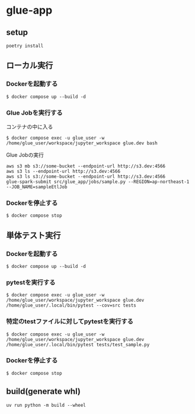 # glue-app

## setup
```
poetry install
```


## ローカル実行

### Dockerを起動する
```
$ docker compose up --build -d
```

### Glue Jobを実行する

コンテナの中に入る
```
$ docker compose exec -u glue_user -w /home/glue_user/workspace/jupyter_workspace glue.dev bash
```

Glue Jobの実行
```
aws s3 mb s3://some-bucket --endpoint-url http://s3.dev:4566
aws s3 ls --endpoint-url http://s3.dev:4566
aws s3 ls s3://some-bucket --endpoint-url http://s3.dev:4566
glue-spark-submit src/glue_app/jobs/sample.py --REGION=ap-northeast-1 --JOB_NAME=sampleEtlJob
```

### Dockerを停止する
```
$ docker compose stop
```

## 単体テスト実行

### Dockerを起動する
```
$ docker compose up --build -d
```

### pytestを実行する
```
$ docker compose exec -u glue_user -w /home/glue_user/workspace/jupyter_workspace glue.dev /home/glue_user/.local/bin/pytest --cov=src tests
```

### 特定のtestファイルに対してpytestを実行する
```
$ docker compose exec -u glue_user -w /home/glue_user/workspace/jupyter_workspace glue.dev /home/glue_user/.local/bin/pytest tests/test_sample.py
```

### Dockerを停止する
```
$ docker compose stop
```

## build(generate whl)
```
uv run python -m build --wheel
```
